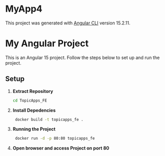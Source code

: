 # MyApp4

This project was generated with [Angular CLI](https://github.com/angular/angular-cli) version 15.2.11.

# My Angular Project

This is an Angular 15 project. Follow the steps below to set up and run the project.

## Setup

1. **Extract Repository**
   ```bash
   cd TopicApps_FE

2. **Install Depedencies**
   ```bash
    docker build -t topicapps_fe .

3. **Running the Project**
   ```bash
    docker run -d -p 80:80 topicapps_fe

4. **Open browser and access Project on port 80**



